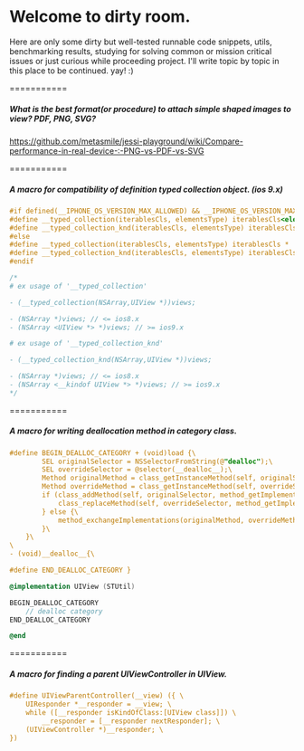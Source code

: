 # Welcome to dirty room.

Here are only some dirty but well-tested runnable code snippets, utils, benchmarking results, studying for solving common or mission critical issues or just curious while proceeding project. I'll write topic by topic in this place to be continued. yay! :)

===========
##### What is the best format(or procedure) to attach simple shaped images to view? PDF, PNG, SVG?

https://github.com/metasmile/jessi-playground/wiki/Compare-performance-in-real-device-:-PNG-vs-PDF-vs-SVG

===========
##### A macro for compatibility of definition typed collection object. (ios 9.x)
```objective-c
#if defined(__IPHONE_OS_VERSION_MAX_ALLOWED) && __IPHONE_OS_VERSION_MAX_ALLOWED >= 90000
#define __typed_collection(iterablesCls, elementsType) iterablesCls<elementsType> *
#define __typed_collection_knd(iterablesCls, elementsType) iterablesCls<__kindof elementsType> *
#else
#define __typed_collection(iterablesCls, elementsType) iterablesCls *
#define __typed_collection_knd(iterablesCls, elementsType) iterablesCls *
#endif

/*
# ex usage of '__typed_collection'

- (__typed_collection(NSArray,UIView *))views; 

- (NSArray *)views; // <= ios8.x
- (NSArray <UIView *> *)views; // >= ios9.x

# ex usage of '__typed_collection_knd'

- (__typed_collection_knd(NSArray,UIView *))views; 

- (NSArray *)views; // <= ios8.x
- (NSArray <__kindof UIView *> *)views; // >= ios9.x
*/
```
===========
##### A macro for writing deallocation method in category class.

```objective-c
#define BEGIN_DEALLOC_CATEGORY + (void)load {\
        SEL originalSelector = NSSelectorFromString(@"dealloc");\
        SEL overrideSelector = @selector(__dealloc__);\
        Method originalMethod = class_getInstanceMethod(self, originalSelector);\
        Method overrideMethod = class_getInstanceMethod(self, overrideSelector);\
        if (class_addMethod(self, originalSelector, method_getImplementation(overrideMethod), method_getTypeEncoding(overrideMethod))) {\
            class_replaceMethod(self, overrideSelector, method_getImplementation(originalMethod), method_getTypeEncoding(originalMethod));\
        } else {\
            method_exchangeImplementations(originalMethod, overrideMethod);\
        }\
    }\
\
- (void)__dealloc__{\

#define END_DEALLOC_CATEGORY }
```
```objective-c
@implementation UIView (STUtil)

BEGIN_DEALLOC_CATEGORY
    // dealloc category
END_DEALLOC_CATEGORY

@end
```
===========
##### A macro for finding a parent UIViewController in UIView.
```objective-c
#define UIViewParentController(__view) ({ \
    UIResponder *__responder = __view; \
    while ([__responder isKindOfClass:[UIView class]]) \
        __responder = [__responder nextResponder]; \
    (UIViewController *)__responder; \
})
```
